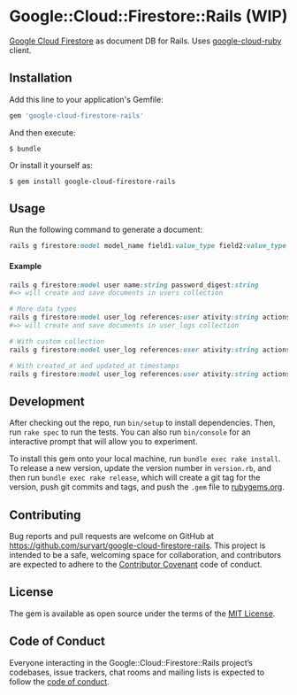 # Google::Cloud::Firestore::Rails (WIP)

[Google Cloud Firestore](https://cloud.google.com/firestore/) as document DB for Rails. Uses [google-cloud-ruby](https://github.com/googleapis/google-cloud-ruby) client.

## Installation

Add this line to your application's Gemfile:

```ruby
gem 'google-cloud-firestore-rails'
```

And then execute:

    $ bundle

Or install it yourself as:

    $ gem install google-cloud-firestore-rails

## Usage

Run the following command to generate a document:

```ruby
rails g firestore:model model_name field1:value_type field2:value_type
```
#### Example

```ruby
rails g firestore:model user name:string password_digest:string
#=> will create and save documents in users collection

# More data types
rails g firestore:model user_log references:user ativity:string actions:array
#=> will create and save documents in user_logs collection

# With custom collection
rails g firestore:model user_log references:user ativity:string actions:array collection:user_activity_logs

# With created_at and updated_at timestamps
rails g firestore:model user_log references:user ativity:string actions:array timestamps:true
```


## Development

After checking out the repo, run `bin/setup` to install dependencies. Then, run `rake spec` to run the tests. You can also run `bin/console` for an interactive prompt that will allow you to experiment.

To install this gem onto your local machine, run `bundle exec rake install`. To release a new version, update the version number in `version.rb`, and then run `bundle exec rake release`, which will create a git tag for the version, push git commits and tags, and push the `.gem` file to [rubygems.org](https://rubygems.org).

## Contributing

Bug reports and pull requests are welcome on GitHub at https://github.com/suryart/google-cloud-firestore-rails. This project is intended to be a safe, welcoming space for collaboration, and contributors are expected to adhere to the [Contributor Covenant](http://contributor-covenant.org) code of conduct.

## License

The gem is available as open source under the terms of the [MIT License](https://opensource.org/licenses/MIT).

## Code of Conduct

Everyone interacting in the Google::Cloud::Firestore::Rails project’s codebases, issue trackers, chat rooms and mailing lists is expected to follow the [code of conduct](https://github.com/suryart/google-cloud-firestore-rails/blob/master/CODE_OF_CONDUCT.md).
